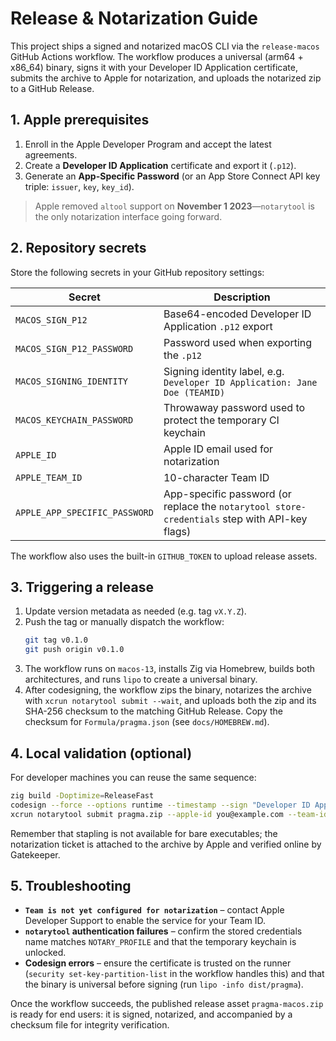 # Release & Notarization Guide

This project ships a signed and notarized macOS CLI via the `release-macos` GitHub Actions workflow. The workflow produces a universal (arm64 + x86_64) binary, signs it with your Developer ID Application certificate, submits the archive to Apple for notarization, and uploads the notarized zip to a GitHub Release.

## 1. Apple prerequisites

1. Enroll in the Apple Developer Program and accept the latest agreements.
2. Create a **Developer ID Application** certificate and export it (`.p12`).
3. Generate an **App-Specific Password** (or an App Store Connect API key triple: `issuer`, `key`, `key_id`).

> Apple removed `altool` support on **November 1 2023**—`notarytool` is the only notarization interface going forward.

## 2. Repository secrets

Store the following secrets in your GitHub repository settings:

| Secret | Description |
| --- | --- |
| `MACOS_SIGN_P12` | Base64-encoded Developer ID Application `.p12` export |
| `MACOS_SIGN_P12_PASSWORD` | Password used when exporting the `.p12` |
| `MACOS_SIGNING_IDENTITY` | Signing identity label, e.g. `Developer ID Application: Jane Doe (TEAMID)` |
| `MACOS_KEYCHAIN_PASSWORD` | Throwaway password used to protect the temporary CI keychain |
| `APPLE_ID` | Apple ID email used for notarization |
| `APPLE_TEAM_ID` | 10-character Team ID |
| `APPLE_APP_SPECIFIC_PASSWORD` | App-specific password (or replace the `notarytool store-credentials` step with API-key flags) |

The workflow also uses the built-in `GITHUB_TOKEN` to upload release assets.

## 3. Triggering a release

1. Update version metadata as needed (e.g. tag `vX.Y.Z`).
2. Push the tag or manually dispatch the workflow:
   ```bash
   git tag v0.1.0
   git push origin v0.1.0
   ```
3. The workflow runs on `macos-13`, installs Zig via Homebrew, builds both architectures, and runs `lipo` to create a universal binary.
4. After codesigning, the workflow zips the binary, notarizes the archive with `xcrun notarytool submit --wait`, and uploads both the zip and its SHA-256 checksum to the matching GitHub Release. Copy the checksum for `Formula/pragma.json` (see `docs/HOMEBREW.md`).

## 4. Local validation (optional)

For developer machines you can reuse the same sequence:

```bash
zig build -Doptimize=ReleaseFast
codesign --force --options runtime --timestamp --sign "Developer ID Application: Jane Doe (TEAMID)" zig-out/bin/pragma
xcrun notarytool submit pragma.zip --apple-id you@example.com --team-id TEAMID --password xxxx-xxxx-xxxx-xxxx --wait
```

Remember that stapling is not available for bare executables; the notarization ticket is attached to the archive by Apple and verified online by Gatekeeper.

## 5. Troubleshooting

- **`Team is not yet configured for notarization`** – contact Apple Developer Support to enable the service for your Team ID.
- **`notarytool` authentication failures** – confirm the stored credentials name matches `NOTARY_PROFILE` and that the temporary keychain is unlocked.
- **Codesign errors** – ensure the certificate is trusted on the runner (`security set-key-partition-list` in the workflow handles this) and that the binary is universal before signing (run `lipo -info dist/pragma`).

Once the workflow succeeds, the published release asset `pragma-macos.zip` is ready for end users: it is signed, notarized, and accompanied by a checksum file for integrity verification.
